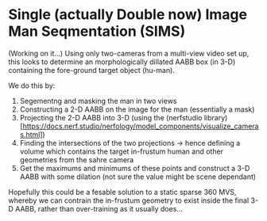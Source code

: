 # Single (actually Double now) Image Man Seqmentation (SIMS)

(Working on it...) Using only two-cameras from a multi-view video set up, this looks to determine an morphologically dillated AABB box (in 3-D) containing the fore-ground target object (hu-man).

We do this by:

1. Segementng and masking the man in two views
2. Constructing a 2-D AABB on the image for the man (essentially a mask)
3. Projecting the 2-D AABB into 3-D (using the (nerfstudio library)[https://docs.nerf.studio/nerfology/model_components/visualize_cameras.html])
4. Finding the intersections of the two projections -> hence defining a volume which contains the target in-frustum human and other geometries from the sahre camera
5. Get the maximums and minimums of these points and construct a 3-D AABB with some dilation (not sure the value might be scene dependant)

Hopefully this could be a fesable solution to a static sparse 360 MVS, whereby we can contrain the in-frustum geometry to exist inside the final 3-D AABB, rather than over-training as it usually does...

